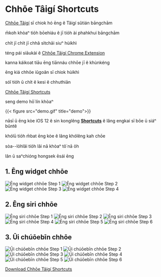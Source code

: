 # Chhōe Tâigí Shortcuts


[Chhōe Tâigí](https://chhoe.taigi.info/) sī chiok hó ēng ê Tâigí sûtián bāngchām

m̄koh khòaⁿ tio̍h bōehiáu ê jī tio̍h ài phahkhui bāngchām

chi̍t jī chi̍t jī chhâ si̍tchāi siuⁿ hùikhì

<!--more-->

téng pái siāukài ê [Chhōe Tâigí Chrome Extension](../chhoe-taigi-chrome-extensions)

kanna káikoat tiāu ēng tiānnáu chhōe jī ê khùnkéng

ēng kiá chhōe iûgoân sī chiok hùikhì

só͘í tio̍h ū chi̍t ê kesi ê chhuthiān

[Chhōe Tâigí Shortcuts](https://www.icloud.com/shortcuts/40e5ab95dabe4531827dbb4690eeec83)

seng demo hō͘ lín khòaⁿ

{{< figure src="demo.gif" title="demo">}}

nāsī ū ēng kòe iOS 12 ê sin konglêng **[Shortcuts](https://support.apple.com/guide/shortcuts/welcome/ios)** ê lâng engkai sī bōe ū siáⁿ būntê

khólū tio̍h m̄bat ēng kòe ê lâng khólêng kah chōe

sòa--lo̍hlâi tio̍h lâi nā khòaⁿ tô͘  nā o̍h

lân ū saⁿchióng hongsek ēsái ēng

## 1. Ēng widget chhōe

![](screenshot_1.jpg "Ēng widget chhōe Step 1")
![](screenshot_2.jpg "Ēng widget chhōe Step 2")
![](screenshot_3.jpg "Ēng widget chhōe Step 3")
![](screenshot_4.jpg "Ēng widget chhōe Step 4")

## 2. Ēng siri chhōe

![](screenshot_5.jpg "Ēng siri chhōe Step 1")
![](screenshot_6.jpg "Ēng siri chhōe Step 2")
![](screenshot_7.jpg "Ēng siri chhōe Step 3")
![](screenshot_8.jpg "Ēng siri chhōe Step 4")
![](screenshot_9.jpg "Ēng siri chhōe Step 5")
![](screenshot_10.jpg "Ēng siri chhōe Step 6")

## 3. Ūi chúōebīn chhōe

![](screenshot_11.jpg "Ūi chúōebīn chhōe Step 1")
![](screenshot_12.jpg "Ūi chúōebīn chhōe Step 2")
![](screenshot_13.jpg "Ūi chúōebīn chhōe Step 3")
![](screenshot_14.jpg "Ūi chúōebīn chhōe Step 4")
![](screenshot_15.jpg "Ūi chúōebīn chhōe Step 5")
![](screenshot_16.jpg "Ūi chúōebīn chhōe Step 6")

[Download Chhōe Tâigí Shortcuts](https://www.icloud.com/shortcuts/40e5ab95dabe4531827dbb4690eeec83)


